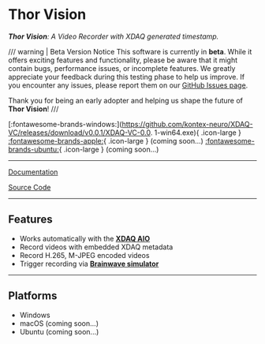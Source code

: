 # Thor Vision 

***Thor Vision**: A Video Recorder with XDAQ generated timestamp.*

/// warning | Beta Version Notice
This software is currently in **beta**. While it offers exciting features and functionality, please be aware that it might contain bugs, performance issues, or incomplete features. We greatly appreciate your feedback during this testing phase to help us improve. If you encounter any issues, please report them on our [GitHub Issues page](https://github.com/kontex-neuro/XDAQ-VC/issues).

Thank you for being an early adopter and helping us shape the future of **Thor Vision**!
///

[:fontawesome-brands-windows:](https://github.com/kontex-neuro/XDAQ-VC/releases/download/v0.0.1/XDAQ-VC-0.0. 1-win64.exe){ .icon-large } 
[:fontawesome-brands-apple:](){ .icon-large } (coming soon...) 
[:fontawesome-brands-ubuntu:](){ .icon-large } (coming soon...)

---

[Documentation](https://developer.kontex.io/thorvision/)

[Source Code](https://github.com/kontex-neuro/XDAQ-VC)

---

## Features

* Works automatically with the [**XDAQ AIO**](https://kontex.io/pages/xdaq)
* Record videos with embedded XDAQ metadata
* Record H.265, M-JPEG encoded videos
* Trigger recording via [**Brainwave simulator**](https://kontex.io/products/brain-signal-simulator)

---

## Platforms

* Windows
* macOS (coming soon...)
* Ubuntu (coming soon...)
